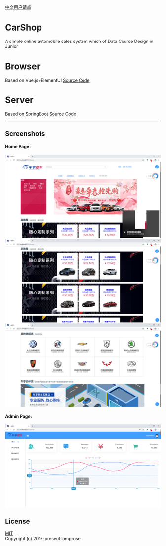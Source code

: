 [中文用户请点](./README_CN.md)

# CarShop
A simple online automobile sales system which of Data Course Design in Junior

# Browser
Based on Vue.js+ElementUI [Source Code](https://github.com/lamprose/CarShop/tree/browser)

# Server
Based on SpringBoot [Source Code](https://github.com/lamprose/CarShop/tree/server)

---
## Screenshots

#### Home Page:

![home-1](./screenshots/home-1.png)
![home-2](./screenshots/home-2.png)
![home-3](./screenshots/home-3.png)

#### Admin Page:

![admin](./screenshots/admin.png)

## License
[MIT](./LICENSE)  
Copyright (c) 2017-present lamprose
